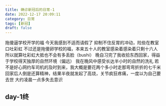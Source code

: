 ```yaml
---
title: 确诊新冠后的日常-1
date: 2022-12-17 20:09:11
category: 日常
tags: [新冠]
draft: false
---
```


拖傻逼学校开学的福
今天我感到不适而请假了
抑制不住反胃的冲动，险些在教室口吐彩虹
不过还是拖傻卵学校的福，本来五十人的教室感染着感染着只剩十六人
所以就算吐彩虹大抵也不会有多丢脸（bushi）
晚自习完了我收拾东西回家，得益于学校得天独厚的自然环境（偏远）
我在晚风中感受长达半小时的自然的洗礼
若不是好心网约车司机的及时到来，我大概是要花两个多小时走那弯弯折折的七千米
回家后人倒是还算精神，结果半夜就发起了高烧，关节疯狂疼痛，一度以为自己要去世
大约凌晨一点多失去意识

## day-1终
